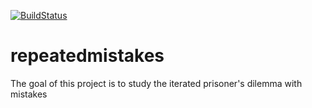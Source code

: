 [![BuildStatus](https://travis-ci.org/computationalevolutionarydynamics/repeatedmistakes.svg?branch=master)](https://travis-ci.org/computationalevolutionarydynamics/repeatedmistakes)
# repeatedmistakes
The goal of this project is to study the iterated prisoner's dilemma with mistakes
